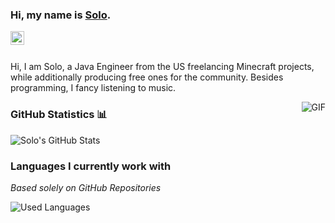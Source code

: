 ### Hi, my name is [Solo](https://www.spigotmc.org/members/solodevelopment.835321/).

<a href="https://discord.gg/VDgAg9b">
  <img align="left" alt="Abhishek's LinkdeIN" width="22px" src="https://cdn.jsdelivr.net/npm/simple-icons@v3/icons/discord.svg" />
</a>

<br />
<br />

Hi, I am Solo, a Java Engineer from the US freelancing Minecraft projects, while additionally producing free ones for the community. Besides programming, I fancy listening to music.

<img align="right" alt="GIF" src="https://media.tenor.com/images/f2624eff04dc3b2f84b8b3830fbdaa29/tenor.gif" />

### GitHub Statistics 📊

![Solo's GitHub Stats](https://github-readme-stats.vercel.app/api/?username=solo-development&show_icons=true&title_color=fff&icon_color=79ff97&text_color=9f9f9f&bg_color=151515)

### Languages I currently work with
*Based solely on GitHub Repositories*

![Used Languages](https://github-readme-stats.vercel.app/api/top-langs/?username=solo-development&layout=compact&title_color=fff&icon_color=79ff97&text_color=9f9f9f&bg_color=151515)
